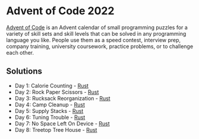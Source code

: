 # Advent of Code 2022

[Advent of Code](https://adventofcode.com/2022/) is an Advent calendar of small programming puzzles for a variety of skill sets and skill levels that can be solved in any programming language you like. People use them as a speed contest, interview prep, company training, university coursework, practice problems, or to challenge each other.

## Solutions

- Day 1: Calorie Counting - [Rust](./Rust/src/bin/day01.rs)
- Day 2: Rock Paper Scissors - [Rust](./Rust/src/bin/day02.rs)
- Day 3: Rucksack Reorganization - [Rust](./Rust/src/bin/day03.rs)
- Day 4: Camp Cleanup - [Rust](./Rust/src/bin/day04.rs)
- Day 5: Supply Stacks - [Rust](./Rust/src/bin/day05.rs)
- Day 6: Tuning Trouble - [Rust](./Rust/src/bin/day06.rs)
- Day 7: No Space Left On Device - [Rust](./Rust/src/bin/day07.rs)
- Day 8: Treetop Tree House - [Rust](./Rust/src/bin/day08.rs)